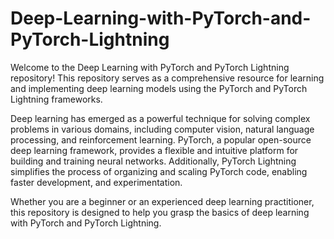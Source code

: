 # Deep-Learning-with-PyTorch-and-PyTorch-Lightning

Welcome to the Deep Learning with PyTorch and PyTorch Lightning repository! This repository serves as a comprehensive resource for learning and implementing deep learning models using the PyTorch and PyTorch Lightning frameworks.

Deep learning has emerged as a powerful technique for solving complex problems in various domains, including computer vision, natural language processing, and reinforcement learning. PyTorch, a popular open-source deep learning framework, provides a flexible and intuitive platform for building and training neural networks. Additionally, PyTorch Lightning simplifies the process of organizing and scaling PyTorch code, enabling faster development, and experimentation.

Whether you are a beginner or an experienced deep learning practitioner, this repository is designed to help you grasp the basics of deep learning with PyTorch and PyTorch Lightning. 

